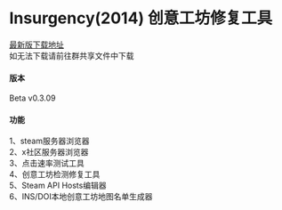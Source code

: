 # Insurgency(2014) 创意工坊修复工具

[最新版下载地址](https://github.com/gandor233/ins_server_browser/releases)
<br>如无法下载请前往群共享文件中下载

#### 版本
Beta v0.3.09

#### 功能
1、steam服务器浏览器
<br>2、x社区服务器浏览器
<br>3、点击速率测试工具
<br>4、创意工坊检测修复工具
<br>5、Steam API Hosts编辑器
<br>6、INS/DOI本地创意工坊地图名单生成器